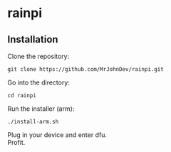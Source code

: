 # rainpi
## Installation
Clone the repository:
```
git clone https://github.com/MrJohnDev/rainpi.git
```
Go into the directory:
```
cd rainpi
```
Run the installer (arm):
```
./install-arm.sh
```
Plug in your device and enter dfu.  
Profit.
